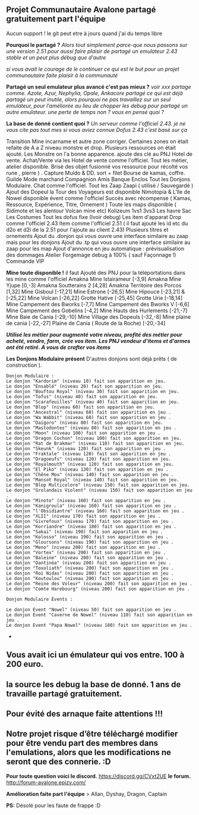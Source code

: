 **Projet Communautaire Avalone
partagé gratuitement part l'équipe** 
-
Aucun support ! le git peut etre à jours quand j'ai du temps libre 

**Pourquoi le partagé ?** 
_Alors tout simplement parce-que nous passons sur une version 2.51
pour aussi faire plaisir de partagé un emulateur 2.43 stable et un peut plus débug que d'autre_

_si vous avait le courage de le continuer ce qui est le but pour un projet communautaire faite plaisir à la communauté_ 

 
**Partagé un seul emulateur plus avancé c'est pas mieux ?**
 _voir xxx partage comme. Azote, Azur, Nephylia, Opale, Ankacore
partagé ce qui est déjà partagé un peut inutile, alors pourquoi ne pas travaillez sur un seul emulateur, pour l'améliorée au lieu de chopper les debug pour partagé un autre emulateur. une perte de temps non ? vous en pensé quoi ?_ 

**La base de donné contient quoi ?** 
_Un serveur comme l'officiel 2.43.
je ne vous cite pas tout mes si vous aviez connue Dofus 2.43 c'est basé sur ça_

Transition Mine incarname et autre zone corriger.
 Certaines zones on était refaite de A a Z niveau monstre et drop.
 Plusieurs ressources on était ajouté. 
 Les Monstre on l'a bonne apparence.
 ajoute des clé au PNJ Hotel de vente.
 Achat/Vente via les Hotel de vente comme l'officiel.
 Tout les métier, atelier disponible.
 Brisé des objet fusionné vos ressource pour récolté vos rune , pierre ) . 
Capture Muldo & DD. sort + filet 
Bourse de kamas, coffre.
Guilde
Mode marchand
Compagnion
Amis
Banque 
Enclos
 Tout les Donjons Modulaire.
 Chat comme l'officiel.
 Tout les Zaap Zaapi ( utilisé / Sauvegardé )
 Ajout des Dopeul
 la Tour des Voyageurs est disponible
 Nimotopia & L'île de Nowel disponible évent comme l'officiel
 Succès avec récompense ( Kamas, Ressource, Expérience, Titre, Ornement )
 Toute les maps disponible (  Sidimote et les alentour Volcan mine etc) 
 Kolizeum 1vs1 3vs3
 Les havre Sac
 Les Costumes
 Tout les dofus fixe (Ivoir debug) 
 Les item d'apparat
 Drop comme l'officiel 2.43
 Item comme l'officiel 2.51 ( il faut ajouté les id etc du d2o et d2i de la 2.51 pour l'ajoute au client 2.43)
 Plusieurs titres et ornements
 Ajout du .donjon qui vous ouvre une interface similaire au zaap mais pour les donjons
 Ajout du .tp qui vous ouvre une interface similaire au zaap pour les map
 Ajout d'annonce en jeu automatique :
 prévisualisation des dommages
 Atelier Forgemage debug à 100% ( sauf Façonnage !)
 Commande VIP

**Mine toute disponible !**
il faut Ajouté des PNJ pour la téléportations dans les mine comme l'officiel
Amakna Mine Istairameur [-3,9]
Amakna Mine Yjupe [0,-3]
Amakna Soutterains 2 [4,28]
Amakna Territoire des Porcos [1,32]
Mine Gisboul [-17,21]
Mine Estrone [-26,5]
Mine Hipouce [-23,21] & [-25,22]
Mine Volcan [-26,22]
Grotte Hative [-25,45]
Grotte Urie [-18,14]
	Mine Campement des Bworks [-7,7]
	Mine Campement des Bworks V [-6,6]
	Mine Campement des Gobelins [-4,2]
	Mine Hauts des Hurlements [-21,-7]
	Mine Baie de Cania [-29,-10]
	Mine Village des Dopeuls [-32,-8]
	Mine plaine de cania [-22,-27]
    Plaine de Cania ( Route de la Roche) [-20,-34]

 **_Utilisé les métier pour augmenté votre niveau, profité des métier pour acheté, vendre, farm, crée vos item.
 Les PNJ vendeur d'items et d'armes ont été retiré. A vous de crafter vos items_**

**Les Donjons Modulaire présent** 
    D'autres donjons sont déjà prêts ( de construction ).

	Donjon Modulaire :
	Le donjon "Kardorim" (niveau 10) fait son apparition en jeu.
	Le donjon "Ensablé" (niveau 20) fait son apparition en jeu.
	Le donjon "Bouftou Royal" (niveau 30) fait son apparition en jeu.
	Le donjon "Tofus" (niveau 40) fait son apparition en jeu.
	Le donjon "Scarafeuilles" (niveau 40) fait son apparition en jeu.
	Le donjon "Blop" (niveau 60) fait son apparition en jeu.
	Le donjon "Ancestral" (niveau 60) fait son apparition en jeu .
	Le donjon "Wa Wabbit" (niveau 60) fait son apparition en jeu .
	Le donjon "Daïgoro" (niveau 80) fait son apparition en jeu.
	Le donjon "Mastodontes" (niveau 80) fait son apparition en jeu .
	Le donjon "Moon" (niveau 100) fait son apparition en jeu .
	Le donjon "Dragon Cochon" (niveau 100) fait son apparition en jeu.
	Le donjon "Rat de Brakmar" (niveau 110) fait son apparition en jeu.
	Le donjon "Skeunk" (niveau 120) fait son apparition en jeu .
	Le donjon "Fraktale" (niveau 120) fait son apparition en jeu .
	Le donjon "Dragoeufs" (niveau 120) fait son apparition en jeu.
	Le donjon "Royalmouth" (niveau 120) fait son apparition en jeu.
	Le donjon "El Piko" (niveau 130) fait son apparition en jeu .
	Le donjon "Chêne Mou" (niveau 140) fait son apparition en jeu .
	Le donjon "Mansot Royal" (niveau 140) fait son apparition en jeu.
	Le donjon "Blop Multicolore" (niveau 150) fait son apparition en jeu.
	Le donjon "Grolandais Violent" (niveau 150) fait son apparition en jeu .
	Le donjon "Minoto" (niveau 160) fait son apparition en jeu .
	Le donjon "Kanigroula" (niveau 160) fait son apparition en jeu .
	Le donjon "l'Obsidiantre" (niveau 160) fait son apparition en jeu .
	Le donjon "XLII" (niveau 170) fait son apparition en jeu .
	Le donjon "Givrefoux" (niveau 170) fait son apparition en jeu .
	Le donjon "Korriandre" (niveau 180) fait son apparition en jeu .
	Le donjon "Sakai" (niveau 190) fait son apparition en jeu .
	Le donjon "Kolosso" (niveau 190) fait son apparition en jeu .
	Le donjon "Gloursons" (niveau 190) fait son apparition en jeu .
	Le donjon "Meno" (niveau 200) fait son apparition en jeu .
	Le donjon "Vortex" (niveau 200) fait son apparition en jeu .
	Le donjon "Baleine" (niveau 200) fait son apparition en jeu .
	Le donjon "Dantinéa" (niveau 200) fait son apparition en jeu .
	Le donjon "Toxoliath" (niveau 200) fait son apparition en jeu .
	Le donjon "Roi Nidas" (niveau 200) fait son apparition en jeu .
	Le donjon "Koutoulou" (niveau 200) fait son apparition en jeu .
	Le donjon "Reine des Voleur" (niveau 200) fait son apparition en jeu .
	Le donjon "Comte Harebourg" (niveau 200) fait son apparition en jeu .

	Donjon Modulaire Évents :

	Le donjon Event "Nowel" (niveau 50) fait son apparition en jeu .
	Le donjon Event "Caverne de Nowel" (niveau 110) fait son apparition en jeu .
	Le donjon Event "Papa Nowel" (niveau 180) fait son apparition en jeu .


+

## Vous avait ici un émulateur qui vos entre. 100 à 200 euro.
## la source les debug la base de donné. 1 ans de travaille partagé gratuitement.
## Pour évité des arnaque faite attentions !!! 
## Notre projet risque d’être téléchargé modifier pour être vendu part des membres dans l'emulations, alors que les modifications ne seront que des connerie. :D

**Pour toute question voici le discord.** https://discord.gg/CVxt2UE
**le forum.** http://forum-avalone.epizy.com/


**Amélioration faite part l'équipe** > Allan, Dyshay, Dragon, Captain

**PS:** Désolé pour les faute de frappe :D 
